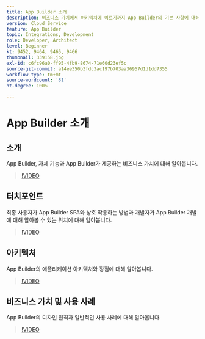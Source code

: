 ```yaml
---
title: App Builder 소개
description: 비즈니스 가치에서 아키텍처에 이르기까지 App Builder의 기본 사항에 대해 알아봅니다.
version: Cloud Service
feature: App Builder
topic: Integrations, Development
role: Developer, Architect
level: Beginner
kt: 9452, 9464, 9465, 9466
thumbnail: 339158.jpg
exl-id: c6fc96a0-ff95-4fb9-8674-71e60d23ef5c
source-git-commit: a14ee350b3fdc3ac197b703aa36957d1d1dd7355
workflow-type: tm+mt
source-wordcount: '81'
ht-degree: 100%

---
```


# App Builder 소개

## 소개

App Builder, 자체 기능과 App Builder가 제공하는 비즈니스 가치에 대해 알아봅니다.

>[!VIDEO](https://video.tv.adobe.com/v/339158/?quality=12&learn=on)

## 터치포인트

최종 사용자가 App Builder SPA와 상호 작용하는 방법과 개발자가 App Builder 개발에 대해 알아볼 수 있는 위치에 대해 알아봅니다.

>[!VIDEO](https://video.tv.adobe.com/v/339159/?quality=12&learn=on)

## 아키텍처

App Builder의 애플리케이션 아키텍처와 장점에 대해 알아봅니다.

>[!VIDEO](https://video.tv.adobe.com/v/339160/?quality=12&learn=on)

## 비즈니스 가치 및 사용 사례

App Builder의 디자인 원칙과 일반적인 사용 사례에 대해 알아봅니다.

>[!VIDEO](https://video.tv.adobe.com/v/339161/?quality=12&learn=on)
